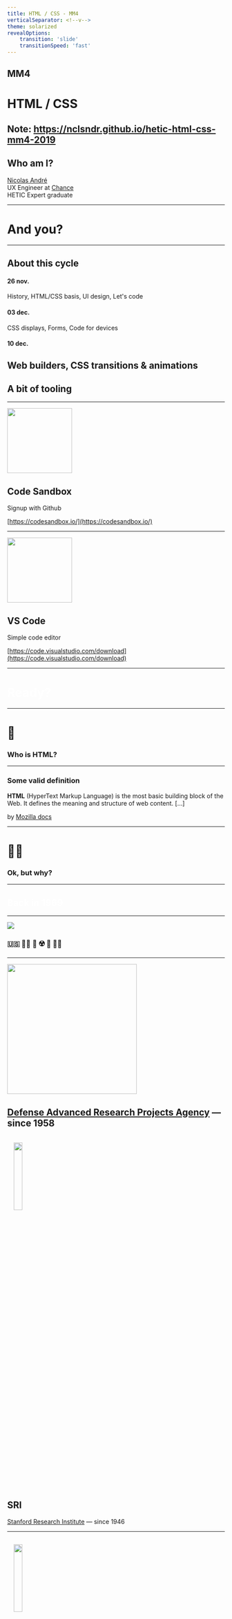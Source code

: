 ```yaml
---
title: HTML / CSS - MM4
verticalSeparator: <!--v-->
theme: solarized
revealOptions:
    transition: 'slide'
    transitionSpeed: 'fast'
---
```


## MM4

# HTML / CSS

Note:
https://nclsndr.github.io/hetic-html-css-mm4-2019
---

## Who am I?

[Nicolas André](https://twitter.com/nclsndr) <br>
UX Engineer at <a target="_blank" href="https://www.chance.co">Chance</a><br>
HETIC Expert graduate

---

# And you?

---

## About this cycle

#### 26 nov.
History, HTML/CSS basis, UI design, Let's code
#### 03 dec.
CSS displays, Forms, Code for devices
#### 10 dec.
Web builders, CSS transitions & animations
---

## A bit of tooling

---

<div>
  <img style="width: 150px;" src="assets/code_sandbox_logo.png">
</div>

## Code Sandbox

Signup with Github

[https://codesandbox.io/](https://codesandbox.io/)

---
<div>
  <img style="width: 150px;" src="assets/vscode_logo.png">
</div>

## VS Code

Simple code editor

[https://code.visualstudio.com/download](https://code.visualstudio.com/download)

---

<h1 style="color: #FFF;">Ready?</h1>

<!-- .slide: data-background="assets/ready.gif" -->

---

# 🧐

### Who is HTML?

---

### Some valid definition 

__HTML__ (HyperText Markup Language) is the most basic building block of the Web. It defines the meaning and structure of web content. [...]

by [Mozilla docs](https://developer.mozilla.org/en-US/docs/Web/HTML)

---

# 🤷‍♀️
### Ok, but why?

---

<h2 style="color: #FFF;">Back in 1969</h2>

<!-- .slide: data-background="https://media.giphy.com/media/3o7aD46cTjbkp0gT5e/giphy.gif" -->
---

<div>
  <img src="assets/cold_war_1970.png">
</div>

### 🇺🇸 👮‍♀️ 💬 ☢️ 💬 👨‍💼
---

<img style="height: 300px" src="assets/darpa_logo.jpg">

[Defense Advanced Research Projects Agency](https://www.darpa.mil/about-us/about-darpa) — since 1958
---
<div>
  <img style="width: 20%; margin: 3%;" src="assets/standford_logo.png">
</div>

## SRI
[Stanford Research Institute](https://en.wikipedia.org/wiki/SRI_International) — since 1946

---
<div>
  <img style="width: 20%; margin: 3%;" src="assets/engelbart.webp">
</div>

### [Douglas Engelbart](https://en.wikipedia.org/wiki/Douglas_Engelbart)

American engineer and inventor, and early computer and Internet pioneer

Founder of Augmentation Research Center (ARC) at SRI

---
<div>
  <img style="width: 16%; margin: 3%;" src="assets/standford_logo.png">
  <img style="width: 16%; margin: 3%;" src="assets/ucla_logo.png">
</div>
<div>
  <img style="width: 16%; margin: 3%;" src="assets/utah_logo.png">
  <img style="width: 16%; margin: 3%;" src="assets/ucsb_logo.jpg">
</div>

### 🧑‍🏫 📺 💬 📺 🧑‍🏫

Note:
https://www.lib.utah.edu/digital-scholarship/arpanet/
https://en.wikibooks.org/wiki/The_Computer_Revolution/Networks/Internet

---
> The goal was to exploit new computer technologies to meet the needs of military command and control against nuclear threats, achieve survivable control of US nuclear forces, and improve military tactical and management decision making.

*— [Stephen J. Lukasik](https://en.wikipedia.org/wiki/ARPANET#Debate_on_design_goals), Director of DARPA (1967–1974)*

---
> The ARPANET was not started to create a Command and Control System that would survive a nuclear attack, as many now claim. [...]. Rather, the ARPANET came out of our frustration that there were only a limited number of large, powerful research computers in the country, and that many research investigators, who should have access to them, were geographically separated from them.

*— [Charles Herzfeld](https://en.wikipedia.org/wiki/ARPANET#Debate_on_design_goals), ARPA Director (1965–1967)*

---
### [Request For Comments](https://tools.ietf.org/html/rfc1)

<div>
  <img src="assets/rfc1.png">
</div>

Applying scientific method for a collaborative definition of world wide standards

---
<div>
  <img src="assets/arpanet69.jpg">
</div>

1969
---
<div>
  <img src="assets/arpanet70.jpg">
</div>

1970
---
<div>
  <img src="assets/arpanet73.jpg">
</div>

1973 - 

<a href="https://www.vox.com/a/internet-maps" class="source_link" target="_blank" >
source: vox.com
</a>

---
<!-- .slide: data-background="assets/twitter_wake_up.gif" -->
---

## Internet VS Web?

---

### RFC1122 - Internet Protocol Suite

<div>
  <img src="assets/tcp_ip_stack.png">
</div>

---
### Internet is a set of network protocols

### The Web is an abstract application on top of it
---
<!-- .slide: data-background="assets/the-web.jpg" -->
---
# The web
---
### Who's that guy?

<div>
  <img src="assets/Tim.png">
</div>
---

<div>
  <img style="width: 200px;" src="assets/Tim.png">
</div>

### [Tim Berners-Lee](https://en.wikipedia.org/wiki/Tim_Berners-Lee)

English engineer and computer scientist — CERN researcher
---

## 🧑‍🔬 ✉️ 📡 📞 📬 🧑‍🔬 🤯

Berners-Lee observed how hard it was to share information among researchers — Especially pointing publications related to common topics

---

<div>
  <img style="height:40vh" src="assets/t3_network.jpg">
</div>

In 1991, the network was growing, expanding possibilities

<a class="source_link" target="_blank"
href="https://en.wikipedia.org/wiki/National_Science_Foundation_Network">
National Science Foundation Network
</a>
<a class="source_link" target="_blank"
href="https://www.computerhistory.org/internethistory/1990s/">
Internet History of 1990s
</a>

---
<!-- .slide: data-background="assets/internet_1993.gif" -->
---

World wide messaging was existing

<div>
  <img src="assets/usenet_web.svg">
</div>

<a class="source_link" target="_blank"
href="https://en.wikipedia.org/wiki/Usenet">
Usenet since 1980
</a>

---
## But 
---
## Silo effect

Communication over interconnected networks was hard and not human friendly — No central place where knowledge could be shared.
---
## Berners-Lee's vision?
---
# 🕸
---
<div>
  <img src="assets/HyperText.png">
</div>
---
## The web — a suite of tools
---
### HTTP
<div>
  <img style="height:auto;" src="assets/client_server.png">
</div>
<a class="source_link" target="_blank"
href="https://en.wikipedia.org/wiki/Hypertext_Transfer_Protocol">
HTTP Wikipedia
</a>
---
### DNS

www.google.com

<div>
  <img style="height:40vh;" src="assets/domain_name_space.svg">
</div>
<a class="source_link" target="_blank"
href="https://en.wikipedia.org/wiki/Domain_Name_System">
DNS wikipedia
</a>
---
### Browsers
<div>
  <img style="height:40vh;" src="assets/browsers.png">
</div>
---
<code class="large">
  HTML / CSS / JS
</code>

<a class="source_link" target="_blank"
href="https://developer.mozilla.org/en-US/docs/Web/HTML">
HTML MDN
</a>
---

# HTML

## The web building blocks
---

<!-- .slide: data-background="assets/matrix_code.gif" -->

# 👇

<h2 style="color: #FFF;">cmd/ctrl + alt + I</h2>
---

### HTML is a markup language based on XML

[Extensible Markup Language (XML)](https://en.wikipedia.org/wiki/XML)

---
### It's all about boxes containing boxes

<div>
  <img src="assets/xml_example.png">
</div>
---

### HTML Element Structure

<div class="markup">
  <pre>&lt;</pre><span class="markup__tagname">tag</span> <br>
  &nbsp;&nbsp;<span class="markup__attribute">attribute</span><span>="value"</span><br>
  <pre>&gt;</pre><br>
  &nbsp;&nbsp;<span class="markup__content">Content?</span><br>
  <pre>&lt;/</pre><span class="markup__tagname">tag</span><pre>&gt;</pre><br>
</div>

---

### Common HTML elements

```html
<html>Document root</html>
<head>Document meta header</head>
<body>Page content</body>
<div>Default container</div>
<h1>Heading 1</h1>...<h6>Heading 6</h6>
<p>Paragraph</p>
<a>HyperText link</a>
<form>Form of user inputs</form>
<header>Header component</header>
<footer>Footer component</footer>
<nav>Containing navigation items</nav>
...
```

<a class="source_link" target="_blank"
href="https://developer.mozilla.org/en-US/docs/Web/HTML/Element">
HTML Elements - MDN
</a>

---
### Elements display
<div>
  <img style="height:40vh;" src="assets/html_display.png">
</div>
---
<iframe
  class="codesandbox"
  src="https://codesandbox.io/embed/html-displays-m99h3?fontsize=14&hidenavigation=1&theme=dark"
  title="html-basis"
  allow="geolocation; microphone; camera; midi; vr; accelerometer; gyroscope; payment; ambient-light-sensor; encrypted-media; usb"
  sandbox="allow-modals allow-forms allow-popups allow-scripts allow-same-origin"
></iframe>
---
### HTML 1, 2, 3, 4, 5...

#### Doctype

```html
HTML 5
<!DOCTYPE html>

HTML 4.01
<!DOCTYPE HTML PUBLIC "-//W3C//DTD HTML 4.01//EN"
"http://www.w3.org/TR/html4/strict.dtd">
```

<a class="source_link" target="_blank"
href="https://en.wikipedia.org/wiki/HTML#HTML_versions_timeline">
HTML Versions
</a>

---
### HTML5 minimal page

```html
<!DOCTYPE html>
<html>
    <head>
        <meta charset="utf-8" />
        <title>Titre</title>
    </head>

    <body>
    </body>
</html>
```
---
## 👷
### Let's type some code
---
<iframe
  class="codesandbox"
  src="https://codesandbox.io/embed/sleepy-edison-jeq14?autoresize=1&fontsize=14&hidenavigation=1&theme=dark"
  title="html-basis"
  allow="geolocation; microphone; camera; midi; vr; accelerometer; gyroscope; payment; ambient-light-sensor; encrypted-media; usb"
  sandbox="allow-modals allow-forms allow-popups allow-scripts allow-same-origin"
></iframe>

Note:
Build basic information display of article (Title, p, image)
---
## How to dive into the docs?
[Mozilla Developer Network (MDN) — HTML documentation](https://developer.mozilla.org/en-US/docs/Web/HTML)
---
# ✋
### Ok, but all this looks pretty ugly right?
---
How to get from
<div>
  <img src="assets/mdn_no_css.png">
</div>
---
To
<div>
  <img src="assets/mdn_css.png">
</div>
---

# HTML ❤️ CSS

```html
<link href="styles/style.css" rel="stylesheet">
```
---

## CSS

[Cascading Style Sheet](https://developer.mozilla.org/en-US/docs/Web/CSS)

```css
p {
  color: red;
}
.title {
  font-size: 2rem;
}
```
---

### Selectors

```html
<body>
    <p class="someClass">
        <span id="someIdentifier">Foo</span>
    </p>
    <p class="someClass">Bar</p>
</body>
```

```css
/* HTML tags: tag selector */
body { margin: 0 }

/* HTML class attribute: class selector */
.someClass { color: blue; }

/* HTML id attribute: id selector */
#someIdentifier { font-size: 8rem; }
```
---

### Properties

```css
p {
  display: block;
  color: #000;
  font-family: "Helvetica", "Arial", sans-serif;
  border: none;
  font-style: normal;
  font-size: 1rem;
  font-weight: bold;
  line-height: 1.3em;
  /* ... */
}
```

[CSS Reference](https://developer.mozilla.org/en-US/docs/Web/CSS/Reference)
---

### Layout flow

```css
position: static;
position: relative;
position: absolute;
position: fixed;
```

<a class="source_link" target="_blank"
href="https://developer.mozilla.org/en-US/docs/Web/CSS/CSS_Flow_Layout">
Layout Flow docs
</a>

---

### Pseudo-selectors

```html
<a class="someLink" href="/any">Some link</a>
```

```css
.someLink { color: white; }
.someLink:hover { color: black; }
.someLink:active { color: blue; }
.someLink:visited { color: blue; }
```

<a class="source_link" target="_blank"
href="https://developer.mozilla.org/en-US/docs/Web/CSS/Pseudo-classes">
Pseudo-classes docs
</a>

---

<iframe
  class="codesandbox"
  src="https://codesandbox.io/embed/html-css-basis-ee5d0?fontsize=14&hidenavigation=1&theme=dark"
  title="html-css-basis"
  allow="geolocation; microphone; camera; midi; vr; accelerometer; gyroscope; payment; ambient-light-sensor; encrypted-media; usb"
  sandbox="allow-modals allow-forms allow-popups allow-scripts allow-same-origin"
></iframe>

Note:
Flux Display /Inheritance / selector depth

---
# 🎨 🔮
## Design to code
---
#### Thinking in boxes 👇

<div>
  <img src="assets/fb5.jpg">
</div>
---
<div>
  <img src="assets/fb5_1.jpg">
</div>
---
<div>
  <img src="assets/fb5_2.jpg">
</div>

---
<div>
  <img src="assets/exercise_profile_desktop.jpg">
</div>
---
<iframe class="figma" src="https://www.figma.com/embed?embed_host=share&url=https%3A%2F%2Fwww.figma.com%2Ffile%2FimpVe29Fh49HCzcxiyGNVJ%2FHETIC-MM4-2019-HTML-CSS%3Fnode-id%3D0%253A1" allowfullscreen></iframe>

---

### TODO

- 🖼 Layout
- 🏞 Images
- 🔠 Fonts
- 📏 Spacing
- 💅 Fine tune

---

<iframe
  class="codesandbox"
  src="https://codesandbox.io/embed/hetic-mm4-profile-exercise-nxkc7?fontsize=14&hidenavigation=1&theme=dark"
  title="hetic-mm4-profile-exercise"
  allow="geolocation; microphone; camera; midi; vr; accelerometer; gyroscope; payment; ambient-light-sensor; encrypted-media; usb"
  sandbox="allow-modals allow-forms allow-popups allow-scripts allow-same-origin"
></iframe>

---

# 📱🖥
## Responsive interfaces

---
<div>
  <img src="assets/responsive_grids.png">
</div>
---

<iframe class="figma" src="https://www.figma.com/embed?embed_host=share&url=https%3A%2F%2Fwww.figma.com%2Ffile%2FimpVe29Fh49HCzcxiyGNVJ%2FHETIC-MM4-2019-HTML-CSS%3Fnode-id%3D86%253A4" allowfullscreen></iframe>

---

# ⌨️ 🖥
## Managing forms

---

# 🔍👁
## Accessibility

---
# Resources

---

# 🛠
## Dev tools

---
<div>
  <img style="width: 150px;" src="assets/vscode_logo.png">
</div>

## VS Code

Simple code editor

[https://code.visualstudio.com/download](https://code.visualstudio.com/download)

---
<div>
  <img style="width: 250px;" src="assets/nodejs_logo.png">
</div>

## NodeJS

Javascript runner

[https://nodejs.org/en/download/](https://nodejs.org/en/download/)

---
<div>
  <img style="width: 260px;" src="https://www.macworld.co.uk/cmsdata/features/3608274/Terminalicon2_thumb800.png">
</div>

## Terminal

```bash
$ node -v
$ npm -v
```
---
<div>
  <img style="width: 150px;" src="assets/code_sandbox_logo.png">
</div>

## Code Sandbox

Collaborative online editor

[https://codesandbox.io/](https://codesandbox.io/)

---
<div>
  <img style="width: 500px;" src="assets/can_i_use.png">
</div>

### Can I use?

[caniuse.com](https://caniuse.com)

---

## That's all folks

Thank you

